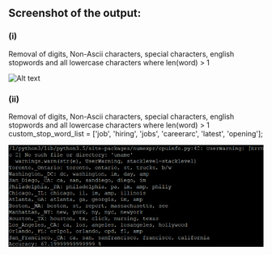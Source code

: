 ## Screenshot of the output:
### (i)
Removal of digits, Non-Ascii characters, special characters, english stopwords and all lowercase characters where len(word) > 1

![Alt text](https://github.com/melitadsouza/Tweet-Classification/Untitled.png)


### (ii)
Removal of digits, Non-Ascii characters, special characters, english stopwords and all lowercase characters where len(word) > 1<br>
custom_stop_word_list = ['job', 'hiring', 'jobs', 'careerarc', 'latest', 'opening'];

![Alt text](https://github.com/melitadsouza/Tweet-Classification/blob/master/Untitled1.png)
